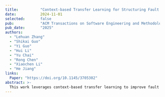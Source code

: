 ```yaml
---
title:          "Context-based Transfer Learning for Structuring Fault Localization and Program Repair Automation"
date:           2024-11-01
selected:       false
pub:            "ACM Transactions on Software Engineering and Methodology"
pub_date:       "2025"
authors:
  - "Lehuan Zhang"
  - "Shikai Guo"
  - "Yi Guo"
  - "Hui Li"
  - "Yu Chai"
  - "Rong Chen"
  - "Xiaochen Li"
  - "He Jiang"
links:
  Paper: "https://doi.org/10.1145/3705302"
abstract: >-
  This work leverages context-based transfer learning to improve fault localization and program repair automation in software engineering.
---
```

